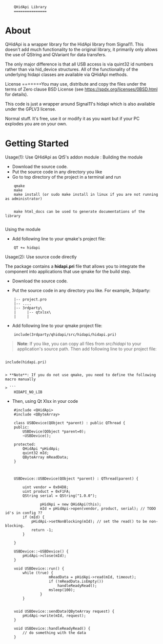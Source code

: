		QHidApi Library
		===============
		
About
=====

QHidApi is a wrapper library for the HidApi library from Signal11. This doesn't
add much functionality to the original library, it primarily only allows the use 
of QString and QVariant for data transfers.

The only major difference is that all USB access is via quint32 id numbers 
rather than via hid_device structures. All of the functionality of the underlying
hidapi classes are available via QHidApi methods.

License
=======You may use, distribute and copy the files under the terms of
Zero clause BSD License (see https://spdx.org/licenses/0BSD.html for details).

This code is just a wrapper around Signal11's hidapi which is also available
under the GPLV3 license.

Normal stuff. It's free, use it or modify it as you want but if your PC explodes
you are on your own.

Getting Started
===============

Usage(1): Use QHidApi as Qt5's addon module :
Building the module 

* Download the source code.
* Put the source code in any directory you like
* Go to top directory of the project in a terminal and run

```
    qmake
    make
    make install (or sudo make install in linux if you are not running as administrator)


    make html_docs can be used to generate documentations of the library
    
```
Using the module

* Add following line to your qmake's project file:

```
    QT += hidapi
```

Usage(2): Use source code directly

The package contains a **hidapi.pri** file that allows you to integrate the component into applications that use qmake for the build step.

* Download the source code.

* Put the source code in any directory you like. For example, 3rdparty:

```
    |-- project.pro
    |-- ....
    |-- 3rdparty\
    |     |-- qtxlsx\
    |     |
```

* Add following line to your qmake project file:

```
    include(3rdparty/qhidapi/src/hidapi/hidapi.pri)
```

> **Note**: If you like, you can copy all files from *src/hidapi* to your application's source path. Then add following line to your project file:

> ```
    include(hidapi.pri)
```

> **Note**: If you do not use qmake, you need to define the following macro manually

> ```
    HIDAPI_NO_LIB
```


* Then, using Qt Xlsx in your code

```
	#include <QHidApi>
	#include <QByteArray>
	
	class USBDevice(QObject *parent) : public QThread {
	public:
		USBDevice(QObject *parent=0);
		~USBDevice();
		
	protected:
		QHidApi *pHidApi;
		quint32 mId;
		QByteArray mReadData;
	}
	
	
    
    USBDevice::USBDevice(QObject *parent) : QThread(parent) {
    
		uint vendor = 0x04D8;
		uint product = 0xF1FA;
		QString serial = QString("1.0.0");
		
                pHidApi = new QHidApi(this);
                mId = pHidApi->open(vendor, product, serial); // TODO id's in config ??
		if (mId) {
			pHidApi->setNonBlocking(mId); // set the read() to be non-blocking.	
			return -1;
		}
		
	}
	
	USBDevice::~USBDevice() {
		pHidApi->close(mId);
	}
	
	void USBDevice::run() {
		while (true) {
                    mReadData = pHidApi->read(mId, timeout);
                    if (!mReadData.isEmpty())
                        handleReadyRead();
                    msleep(100);
                }
        }

	
	void USBDevice::sendData(QByteArray request) {
		pHidApi->write(mId, request);
	}

	void USBDevice::handleReadyRead() {
		// do something with the data
	}
 ```
